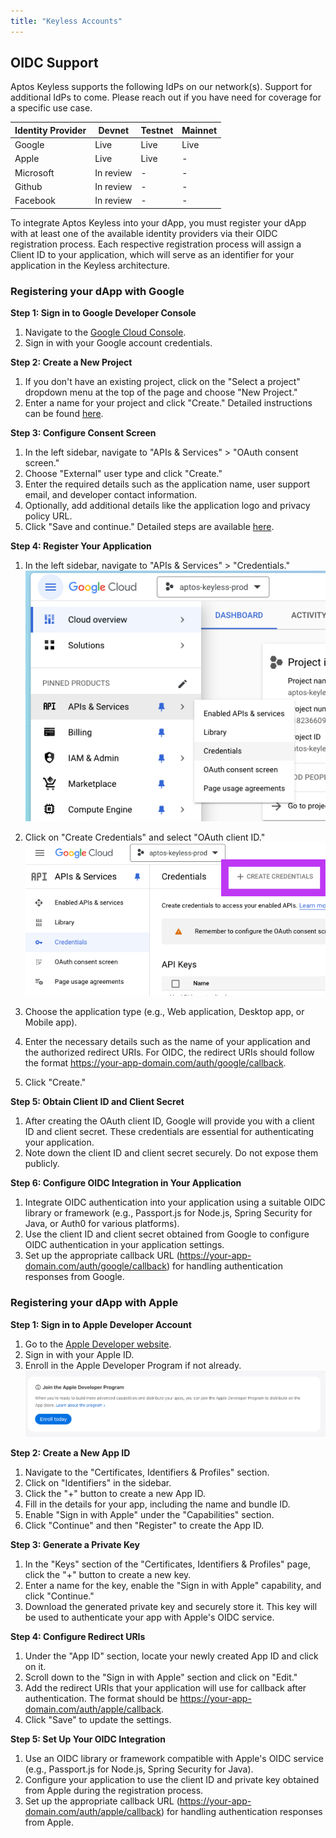 ```yaml
---
title: "Keyless Accounts"
---
```


## OIDC Support

Aptos Keyless supports the following IdPs on our network(s). Support for additional IdPs to come. Please reach out if you have need for coverage for a specific use case.

| Identity Provider | Devnet    | Testnet | Mainnet |
| ----------------- | --------- | ------- | ------- |
| Google            | Live      | Live    | Live    |
| Apple             | Live      | Live    | -       |
| Microsoft         | In review | -       | -       |
| Github            | In review | -       | -       |
| Facebook          | In review | -       | -       |

To integrate Aptos Keyless into your dApp, you must register your dApp with at least one of the available identity providers via their OIDC registration process. Each respective registration process will assign a Client ID to your application, which will serve as an identifier for your application in the Keyless architecture.

### Registering your dApp with Google

**Step 1: Sign in to Google Developer Console**

1. Navigate to the [Google Cloud Console](https://console.cloud.google.com/).
2. Sign in with your Google account credentials.

**Step 2: Create a New Project**

1. If you don't have an existing project, click on the "Select a project" dropdown menu at the top of the page and choose "New Project."
2. Enter a name for your project and click "Create." Detailed instructions can be found [here](https://cloud.google.com/resource-manager/docs/creating-managing-projects#creating_a_project).

**Step 3: Configure Consent Screen**

1. In the left sidebar, navigate to "APIs & Services" > "OAuth consent screen."
2. Choose "External" user type and click "Create."
3. Enter the required details such as the application name, user support email, and developer contact information.
4. Optionally, add additional details like the application logo and privacy policy URL.
5. Click "Save and continue." Detailed steps are available [here](https://developers.google.com/workspace/guides/create-credentials#configure_the_oauth_consent_screen).

**Step 4: Register Your Application**

1. In the left sidebar, navigate to "APIs & Services" > "Credentials."
![Google Credentials navigation screenshot](../../static/keyless/google1.png "Google Credentials navigation screenshot")

2. Click on "Create Credentials" and select "OAuth client ID."
![Google create credentials screenshot](../../static/keyless/google2.png "Google create credentials screenshot")

3. Choose the application type (e.g., Web application, Desktop app, or Mobile app).
4. Enter the necessary details such as the name of your application and the authorized redirect URIs. For OIDC, the redirect URIs should follow the format https://your-app-domain.com/auth/google/callback.
5. Click "Create."

**Step 5: Obtain Client ID and Client Secret**

1. After creating the OAuth client ID, Google will provide you with a client ID and client secret. These credentials are essential for authenticating your application.
2. Note down the client ID and client secret securely. Do not expose them publicly.

**Step 6: Configure OIDC Integration in Your Application**

1. Integrate OIDC authentication into your application using a suitable OIDC library or framework (e.g., Passport.js for Node.js, Spring Security for Java, or Auth0 for various platforms).
2. Use the client ID and client secret obtained from Google to configure OIDC authentication in your application settings.
3. Set up the appropriate callback URL (https://your-app-domain.com/auth/google/callback) for handling authentication responses from Google.

### Registering your dApp with Apple

**Step 1: Sign in to Apple Developer Account**

1. Go to the [Apple Developer website](https://developer.apple.com/).
2. Sign in with your Apple ID.
3. Enroll in the Apple Developer Program if not already.
![Apple enrollment screenshot](../../static/keyless/apple1.png "Apple enrollment screenshot")

**Step 2: Create a New App ID**

1. Navigate to the "Certificates, Identifiers & Profiles" section.
2. Click on "Identifiers" in the sidebar.
3. Click the "+" button to create a new App ID.
4. Fill in the details for your app, including the name and bundle ID.
5. Enable "Sign in with Apple" under the "Capabilities" section.
6. Click "Continue" and then "Register" to create the App ID.

**Step 3: Generate a Private Key**

1. In the "Keys" section of the "Certificates, Identifiers & Profiles" page, click the "+" button to create a new key.
2. Enter a name for the key, enable the "Sign in with Apple" capability, and click "Continue."
3. Download the generated private key and securely store it. This key will be used to authenticate your app with Apple's OIDC service.

**Step 4: Configure Redirect URIs**

1. Under the "App ID" section, locate your newly created App ID and click on it.
2. Scroll down to the "Sign in with Apple" section and click on "Edit."
3. Add the redirect URIs that your application will use for callback after authentication. The format should be https://your-app-domain.com/auth/apple/callback.
4. Click "Save" to update the settings.

**Step 5: Set Up Your OIDC Integration**

1. Use an OIDC library or framework compatible with Apple's OIDC service (e.g., Passport.js for Node.js, Spring Security for Java).
2. Configure your application to use the client ID and private key obtained from Apple during the registration process.
3. Set up the appropriate callback URL (https://your-app-domain.com/auth/apple/callback) for handling authentication responses from Apple.

